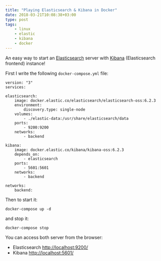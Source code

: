 ```yaml
---
title: "Playing Elasticsearch & Kibana in Docker"
date: 2018-03-21T10:08:38+03:00
type: post
tags: 
    - linux
    - elastic
    - kibana
    - docker
---
```


An easy way to start an [Elasticsearch](https://www.elastic.co/products/elasticsearch) server with [Kibana](https://www.elastic.co/products/kibana) (Elasticsearch frontend) instance!
<!--more-->

First I write the following `docker-compose.yml` file:

    version: "3"
    services:

    elasticsearch:
        image: docker.elastic.co/elasticsearch/elasticsearch-oss:6.2.3
        environment:
            discovery.type: single-node
        volumes:
            - ./elastic-data:/usr/share/elasticsearch/data
        ports:
            - 9200:9200
        networks:
            - backend

    kibana:
        image: docker.elastic.co/kibana/kibana-oss:6.2.3
        depends_on:
            - elasticsearch
        ports:
            - 5601:5601
        networks:
            - backend

    networks:
        backend:


Then to start it:

    docker-compose up -d 

and stop it:

    docker-compose stop


You can access both server from the browser:

- Elasticsearch <http://localhost:9200/>
- Kibana <http://localhost:5601/>